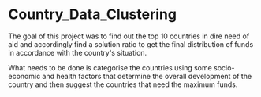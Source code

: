 # Country_Data_Clustering
The goal of this project was to find out the top 10 countries in dire need of aid and accordingly find a solution ratio to get the final distribution of funds in accordance with the country's situation.


What needs to be done is categorise the countries using some socio-economic and health factors that determine the overall development of the country and then suggest the countries that need the maximum funds.
